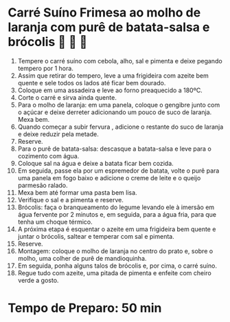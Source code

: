 # Carré Suíno Frimesa ao molho de laranja com purê de batata-salsa e brócolis :meat_on_bone: :orange: :potato:

1. Tempere o carré suíno com cebola, alho, sal e pimenta e deixe pegando tempero por 1 hora.
2. Assim que retirar do tempero, leve a uma frigideira com azeite bem quente e sele todos os lados até ficar bem dourado.
3. Coloque em uma assadeira e leve ao forno preaquecido a 180ºC.
4. Corte o carré e sirva ainda quente.
5. Para o molho de laranja: em uma panela, coloque o gengibre junto com o açúcar e deixe derreter adicionando um pouco de suco de laranja. Mexa bem.
6. Quando começar a subir fervura , adicione o restante do suco de laranja e deixe reduzir pela metade.
7. Reserve.
8. Para o purê de batata-salsa: descasque a batata-salsa e leve para o cozimento com água.
9. Coloque sal na água e deixe a batata ficar bem cozida.
10. Em seguida, passe ela por um espremedor de batata, volte o purê para uma panela em fogo baixo e adicione o creme de leite e o queijo parmesão ralado.
11. Mexa bem até formar uma pasta bem lisa.
12. Verifique o sal e a pimenta e reserve.
13. Brócolis: faça o branqueamento do legume levando ele à imersão em água fervente por 2 minutos e, em seguida, para a água fria, para que tenha um choque térmico.
14. A próxima etapa é esquentar o azeite em uma frigideira bem quente e juntar o brócolis, saltear e temperar com sal e pimenta.
15. Reserve.
16. Montagem: coloque o molho de laranja no centro do prato e, sobre o molho, uma colher de purê de mandioquinha.
17. Em seguida, ponha alguns talos de brócolis e, por cima, o carré suíno.
18. Regue tudo com azeite, uma pitada de pimenta e enfeite com cheiro verde a gosto.

# Tempo de Preparo: 50 min

